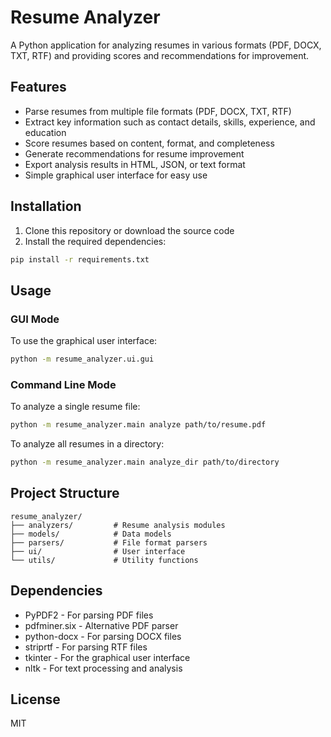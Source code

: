 # Resume Analyzer

A Python application for analyzing resumes in various formats (PDF, DOCX, TXT, RTF) and providing scores and recommendations for improvement.

## Features

- Parse resumes from multiple file formats (PDF, DOCX, TXT, RTF)
- Extract key information such as contact details, skills, experience, and education
- Score resumes based on content, format, and completeness
- Generate recommendations for resume improvement
- Export analysis results in HTML, JSON, or text format
- Simple graphical user interface for easy use

## Installation

1. Clone this repository or download the source code
2. Install the required dependencies:

```bash
pip install -r requirements.txt
```

## Usage

### GUI Mode

To use the graphical user interface:

```bash
python -m resume_analyzer.ui.gui
```

### Command Line Mode

To analyze a single resume file:

```bash
python -m resume_analyzer.main analyze path/to/resume.pdf
```

To analyze all resumes in a directory:

```bash
python -m resume_analyzer.main analyze_dir path/to/directory
```

## Project Structure

```
resume_analyzer/
├── analyzers/         # Resume analysis modules
├── models/            # Data models
├── parsers/           # File format parsers
├── ui/                # User interface
└── utils/             # Utility functions
```

## Dependencies

- PyPDF2 - For parsing PDF files
- pdfminer.six - Alternative PDF parser
- python-docx - For parsing DOCX files
- striprtf - For parsing RTF files
- tkinter - For the graphical user interface
- nltk - For text processing and analysis

## License

MIT